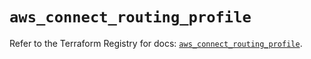 # `aws_connect_routing_profile`

Refer to the Terraform Registry for docs: [`aws_connect_routing_profile`](https://registry.terraform.io/providers/hashicorp/aws/6.0.0/docs/resources/connect_routing_profile).
